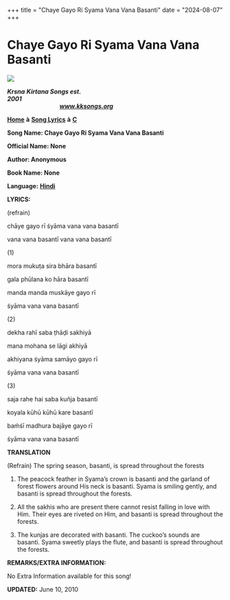 +++
title = "Chaye Gayo Ri Syama Vana Vana Basanti"
date = "2024-08-07"
+++

# Chaye Gayo Ri Syama Vana Vana Basanti
[**![](http://kksongs.org/image_files/image002.jpg)**](http://kksongs.org/)

**_Krsna_** **_Kirtana Songs est. 2001_**                                                                                                                                                      **_www.kksongs.org_**

[**Home**](http://kksongs.org/) **à** [**Song Lyrics**](http://kksongs.org/lyrics.html) **à** [**C**](http://kksongs.org/songs/song_c.html)

**Song Name: Chaye Gayo Ri Syama Vana Vana Basanti**

**Official Name: None**

**Author: Anonymous**

**Book Name: None**

**Language:** [**Hindi**](http://kksongs.org/language/list/hindi.html)

**LYRICS:**

(refrain)

chāye gayo rī śyāma vana vana basantī

vana vana basantī vana vana basantī

(1)

mora mukuṭa sira bhāra basantī

gala phūlana ko hāra basantī

manda manda muskāye gayo rī

śyāma vana vana basantī

(2)

dekha rahī saba ṭhāḍi sakhiyā

mana mohana se lāgi akhiyā

akhiyana śyāma samāyo gayo rī

śyāma vana vana basantī

(3)

saja rahe hai saba kuñja basantī

koyala kūhū kūhū kare basantī

baḿśī madhura bajāye gayo rī

śyāma vana vana basantī

**TRANSLATION**

(Refrain) The spring season, basanti, is spread throughout the forests

1) The peacock feather in Syama’s crown is basanti and the garland of forest flowers around His neck is basanti. Syama is smiling gently, and basanti is spread throughout the forests.

2) All the sakhis who are present there cannot resist falling in love with Him. Their eyes are riveted on Him, and basanti is spread throughout the forests.

3) The kunjas are decorated with basanti. The cuckoo’s sounds are basanti. Syama sweetly plays the flute, and basanti is spread throughout the forests.

**REMARKS/EXTRA INFORMATION:**

No Extra Information available for this song!

**UPDATED:** June 10, 2010